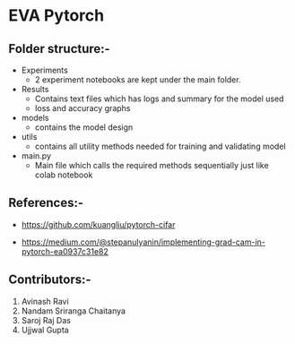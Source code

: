 # EVA Pytorch

## Folder structure:-
* Experiments 
  * 2 experiment notebooks are kept under the main folder.  
* Results 
  * Contains text files which has logs and summary for the model used 
  * loss and accuracy graphs 
* models 
  * contains the model design 
* utils 
  * contains all utility methods needed for training and validating model 
* main.py 
  * Main file which calls the required methods sequentially just like colab notebook

## References:-

* https://github.com/kuangliu/pytorch-cifar

* https://medium.com/@stepanulyanin/implementing-grad-cam-in-pytorch-ea0937c31e82

## Contributors:-
1. Avinash Ravi
2. Nandam Sriranga Chaitanya
3. Saroj Raj Das
4. Ujjwal Gupta
